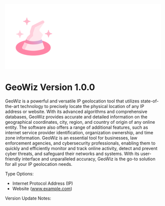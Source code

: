 ![GeoWiz Logo](https://raw.githubusercontent.com/impiff/GeoWiz/main/geowiz.png)

# GeoWiz Version 1.0.0
GeoWiz is a powerful and versatile IP geolocation tool that utilizes state-of-the-art technology to precisely locate the physical location of any IP address or website. With its advanced algorithms and comprehensive databases, GeoWiz provides accurate and detailed information on the geographical coordinates, city, region, and country of origin of any online entity. The software also offers a range of additional features, such as internet service provider identification, organization ownership, and time zone information. GeoWiz is an essential tool for businesses, law enforcement agencies, and cybersecurity professionals, enabling them to quickly and efficiently monitor and track online activity, detect and prevent cyber threats, and safeguard their networks and systems. With its user-friendly interface and unparalleled accuracy, GeoWiz is the go-to solution for all your IP geolocation needs.

Type Options:
- Internet Protocol Address (IP)
- Website (www.example.com)

Version Update Notes:
